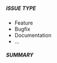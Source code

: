 ##### ISSUE TYPE
<!--- Pick one below and delete the rest or add a new one: -->
 - Feature
 - Bugfix
 - Documentation
 - ...

##### SUMMARY
<!--- Describe your change. -->

<!---
If you are fixing an existing issue, please include also "Fixes #nnn" in your commit message.
Please respect the preferred format of the commit message.
-->
